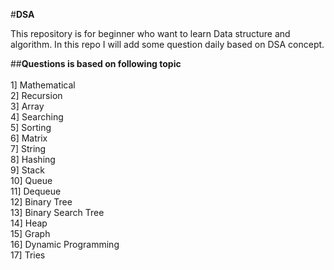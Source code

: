  #**DSA**
 
 This repository is for beginner who want to learn Data structure and algorithm.
 In this repo I will add some question daily based on DSA concept.
   
##**Questions is based on following topic**<br /><br />
    1] Mathematical <br />
    2] Recursion <br />
    3] Array <br />
    4] Searching <br />
    5] Sorting <br />
    6] Matrix <br />
    7] String <br />
    8] Hashing <br />
    9] Stack <br />
    10] Queue <br />
    11] Dequeue <br />
    12] Binary Tree <br />
    13] Binary Search Tree <br />
    14] Heap <br />
    15] Graph <br />
    16] Dynamic Programming <br />
    17] Tries <br />
    
